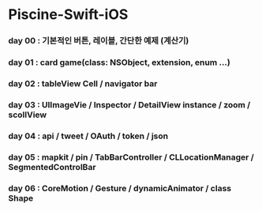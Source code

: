 # Piscine-Swift-iOS
### day 00 : 기본적인 버튼, 레이블, 간단한 예제 (계산기)
### day 01 : card game(class: NSObject, extension, enum ...)
### day 02 : tableView Cell / navigator bar
### day 03 : UIImageVie / Inspector / DetailView instance / zoom / scollView
### day 04 : api / tweet / OAuth / token / json
### day 05 : mapkit / pin / TabBarController / CLLocationManager / SegmentedControlBar
### day 06 : CoreMotion / Gesture / dynamicAnimator / class Shape

